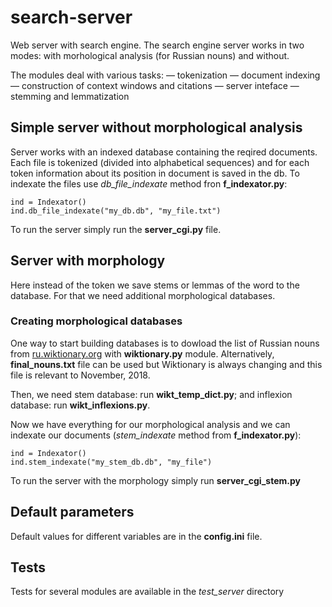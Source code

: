 # search-server
Web server with search engine.
The search engine server works in two modes: with morhological analysis (for Russian nouns) and without.

The modules deal with various tasks:
— tokenization
— document indexing
— construction of context windows and citations
— server inteface
— stemming and lemmatization
## Simple server without morphological analysis

Server works with an indexed database containing the reqired documents. Each file is tokenized (divided into alphabetical sequences) and for each token information about its position in document is saved in the db.
To indexate the files use *db_file_indexate* method fron **f_indexator.py**:
```
ind = Indexator()
ind.db_file_indexate("my_db.db", "my_file.txt")
```
To run the server simply run the **server_cgi.py** file.

## Server with morphology

Here instead of the token we save stems or lemmas of the word to the database. For that we need additional morphological databases. 

### Creating morphological databases

One way to start building databases is to dowload the list of Russian nouns from [ru.wiktionary.org](https://ru.m.wiktionary.org/wiki/Заглавная_страница) with **wiktionary.py** module.
Alternatively, **final_nouns.txt** file can be used but Wiktionary is always changing and this file is relevant to November, 2018.

Then, we need stem database: run **wikt_temp_dict.py**; and inflexion database: run **wikt_inflexions.py**.

Now we have everything for our morphological analysis and we can indexate our documents (*stem_indexate* method from **f_indexator.py**):
```
ind = Indexator()
ind.stem_indexate("my_stem_db.db", "my_file")
```
To run the server with the morphology simply run **server_cgi_stem.py**

## Default parameters

Default values for different variables are in the **config.ini** file. 

## Tests

Tests for several modules are available in the *test_server* directory
